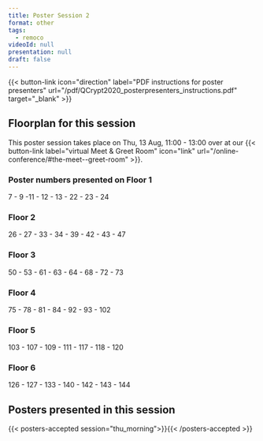 ```yaml
---
title: Poster Session 2
format: other
tags:
  - remoco
videoId: null
presentation: null
draft: false
---
```


{{< button-link icon="direction" label="PDF instructions for poster presenters" url="/pdf/QCrypt2020_posterpresenters_instructions.pdf" target="_blank" >}}

## Floorplan for this session
This poster session takes place on Thu, 13 Aug, 11:00 - 13:00 over at our {{< button-link label="virtual Meet & Greet Room" icon="link" url="/online-conference/#the-meet--greet-room" >}}.

### Poster numbers presented on Floor 1
7 - 9 -11 - 12 - 13 - 22 - 23 - 24

### Floor 2
26 - 27 - 33 - 34 - 39 - 42 - 43 - 47

### Floor 3
50 - 53 - 61 - 63 - 64 - 68 - 72 - 73

### Floor 4
75 - 78 - 81 - 84 - 92 - 93 - 102

### Floor 5
103 - 107 - 109 - 111 - 117 - 118 - 120

### Floor 6
126 - 127 - 133 - 140 - 142 - 143 - 144


## Posters presented in this session
{{< posters-accepted session="thu_morning">}}{{< /posters-accepted >}}
